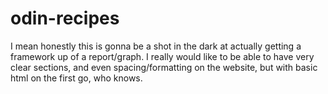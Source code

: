 # odin-recipes
I mean honestly this is gonna be a shot in the dark at actually getting a framework up of a report/graph. I really would like to be able to have very clear sections, and even spacing/formatting on the website, but with basic html on the first go, who knows.